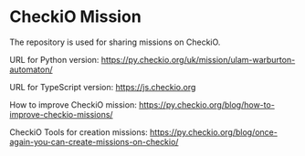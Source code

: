 CheckiO Mission
=====================

The repository is used for sharing missions on CheckiO. 

URL for Python version: https://py.checkio.org/uk/mission/ulam-warburton-automaton/

URL for TypeScript version: https://js.checkio.org

How to improve CheckiO mission: https://py.checkio.org/blog/how-to-improve-checkio-missions/

CheckiO Tools for creation missions: https://py.checkio.org/blog/once-again-you-can-create-missions-on-checkio/


